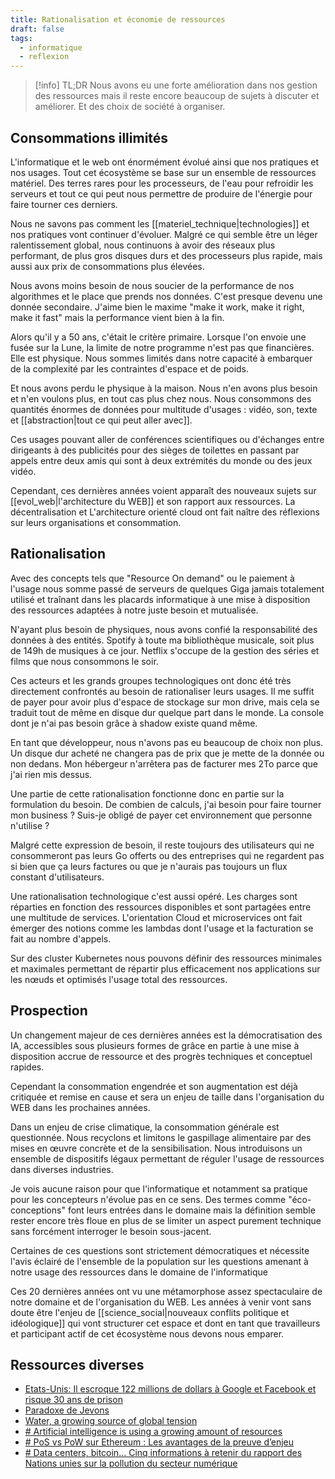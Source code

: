 ```yaml
---
title: Rationalisation et économie de ressources
draft: false
tags:
  - informatique
  - reflexion
---
```


> [!info] TL;DR
> Nous avons eu une forte amélioration dans nos gestion des ressources mais il reste encore beaucoup de sujets à discuter et améliorer. Et des choix de société à organiser.

## Consommations illimités

L'informatique et le web ont énormément évolué ainsi que nos pratiques et nos usages. Tout cet écosystème se base sur un ensemble de ressources matériel. Des terres rares pour les processeurs, de l'eau pour refroidir les serveurs et tout ce qui peut nous permettre de produire de l'énergie pour faire tourner ces derniers.

Nous ne savons pas comment les [[materiel_technique|technologies]] et nos pratiques vont continuer d'évoluer. Malgré ce qui semble être un léger ralentissement global, nous continuons à avoir des réseaux plus performant, de plus gros disques durs et des processeurs plus rapide, mais aussi aux prix de consommations plus élevées.

Nous avons moins besoin de nous soucier de la performance de nos algorithmes et le place que prends nos données. C'est presque devenu une donnée secondaire. J'aime bien le maxime "make it work, make it right, make it fast" mais la performance vient bien à la fin.

Alors qu'il y a 50 ans, c'était le critère primaire. Lorsque l'on envoie une fusée sur la Lune, la limite de notre programme n'est pas que financières. Elle est physique. Nous sommes limités dans notre capacité à embarquer de la complexité par les contraintes d'espace et de poids.

Et nous avons perdu le physique à la maison. Nous n'en avons plus besoin et n'en voulons plus, en tout cas plus chez nous. Nous consommons des quantités énormes de données pour multitude d'usages : vidéo, son, texte et [[abstraction|tout ce qui peut aller avec]].

Ces usages pouvant aller de conférences scientifiques ou d'échanges entre dirigeants à des publicités pour des sièges de toilettes en passant par appels entre deux amis qui sont à deux extrémités du monde ou des jeux vidéo.

Cependant, ces dernières années voient apparaît des nouveaux sujets sur [[evol_web|l'architecture du WEB]] et son rapport aux ressources. La décentralisation et L'architecture orienté cloud ont fait naître des réflexions sur leurs organisations et consommation.

## Rationalisation

Avec des concepts tels que "Resource On demand" ou le paiement à l'usage nous somme passé de serveurs de quelques Giga jamais totalement utilisé et traînant dans les placards informatique à une mise à disposition des ressources adaptées à notre juste besoin et mutualisée.

N'ayant plus besoin de physiques, nous avons confié la responsabilité des données à des entités. Spotify à toute ma bibliothèque musicale, soit plus de 149h de musiques à ce jour. Netflix s'occupe de la gestion des séries et films que nous consommons le soir.

Ces acteurs et les grands groupes technologiques ont donc été très directement confrontés au besoin de rationaliser leurs usages. Il me suffit de payer pour avoir plus d'espace de stockage sur mon drive, mais cela se traduit tout de même en disque dur quelque part dans le monde. La console dont je n'ai pas besoin grâce à shadow existe quand même.

En tant que développeur, nous n'avons pas eu beaucoup de choix non plus. Un disque dur acheté ne changera pas de prix que je mette de la donnée ou non dedans. Mon hébergeur n'arrêtera pas de facturer mes 2To parce que j'ai rien mis dessus.

Une partie de cette rationalisation fonctionne donc en partie sur la formulation du besoin. De combien de calculs, j'ai besoin pour faire tourner mon business ? Suis-je obligé de payer cet environnement que personne n'utilise ?

Malgré cette expression de besoin, il reste toujours des utilisateurs qui ne consommeront pas leurs Go offerts ou des entreprises qui ne regardent pas si bien que ça leurs factures ou que je n'aurais pas toujours un flux constant d'utilisateurs.

Une rationalisation technologique c'est aussi opéré. Les charges sont réparties en fonction des ressources disponibles et sont partagées entre une multitude de services. L'orientation Cloud et microservices ont fait émerger des notions comme les lambdas dont l'usage et la facturation se fait au nombre d'appels.

Sur des cluster Kubernetes nous pouvons définir des ressources minimales et maximales permettant de répartir plus efficacement nos applications sur les nœuds et optimisés l'usage total des ressources.

## Prospection

Un changement majeur de ces dernières années est la démocratisation des IA, accessibles sous plusieurs formes de grâce en partie à une mise à disposition accrue de ressource et des progrès techniques et conceptuel rapides.

Cependant la consommation engendrée et son augmentation est déjà critiquée et remise en cause et sera un enjeu de taille dans l'organisation du WEB dans les prochaines années.

Dans un enjeu de crise climatique, la consommation générale est questionnée. Nous recyclons et limitons le gaspillage alimentaire par des mises en œuvre concrète et de la sensibilisation. Nous introduisons un ensemble de dispositifs légaux permettant de réguler l'usage de ressources dans diverses industries.

Je vois aucune raison pour que l'informatique et notamment sa pratique pour les concepteurs n'évolue pas en ce sens. Des termes comme "éco-conceptions" font leurs entrées dans le domaine mais la définition semble rester encore très floue en plus de se limiter un aspect purement technique sans forcément interroger le besoin sous-jacent.

Certaines de ces questions sont strictement démocratiques et nécessite l'avis éclairé de l'ensemble de la population sur les questions amenant à notre usage des ressources dans le domaine de l'informatique

Ces 20 dernières années ont vu une métamorphose assez spectaculaire de notre domaine et de l'organisation du WEB. Les années à venir vont sans doute être l'enjeu de [[science_social|nouveaux conflits politique et idéologique]] qui vont structurer cet espace et dont en tant que travailleurs et participant actif de cet écosystème nous devons nous emparer.

## Ressources diverses

- [Etats-Unis: Il escroque 122 millions de dollars à Google et Facebook et risque 30 ans de prison](https://www.20minutes.fr/high-tech/2482723-20190327-etats-unis-escroque-122-millions-dollars-google-facebook-risque-30-ans-prison)
- [Paradoxe de Jevons](https://fr.wikipedia.org/wiki/Paradoxe_de_Jevons)
- [Water, a growing source of global tension](https://www.polytechnique-insights.com/en/columns/planet/water-a-growing-source-of-tension/)
- [# Artificial intelligence is using a growing amount of resources](https://www.tomorrow.city/artificial-intelligence-is-using-a-growing-number-of-resources/)
- [# PoS vs PoW sur Ethereum : Les avantages de la preuve d’enjeu](https://www.cointribune.com/pos-vs-pow-sur-ethereum-les-avantages-de-la-preuve-denjeu/)
- [# Data centers, bitcoin... Cinq informations à retenir du rapport des Nations unies sur la pollution du secteur numérique](https://www.francetvinfo.fr/monde/environnement/data-centers-bitcoin-cinq-informations-a-retenir-sur-le-rapport-des-nations-unies-sur-la-pollution-du-secteur-numerique_6660027.html)
